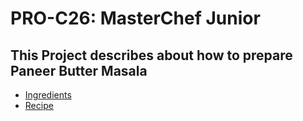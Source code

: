 # PRO-C26: MasterChef Junior

## This Project describes about how to prepare Paneer Butter Masala

* [Ingredients](ingredients.md)
* [Recipe](recipe.md)